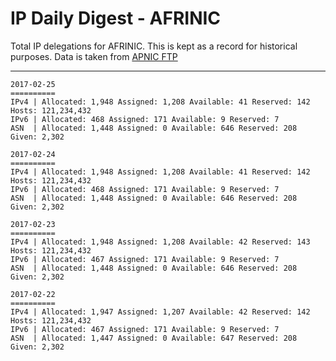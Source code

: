 # IP Daily Digest - AFRINIC

Total IP delegations for AFRINIC. This is kept as a record for historical purposes. Data is taken from [APNIC FTP](https://ftp.apnic.net/)

---

```
2017-02-25
==========
IPv4 | Allocated: 1,948 Assigned: 1,208 Available: 41 Reserved: 142 Hosts: 121,234,432
IPv6 | Allocated: 468 Assigned: 171 Available: 9 Reserved: 7
ASN  | Allocated: 1,448 Assigned: 0 Available: 646 Reserved: 208 Given: 2,302
```

```
2017-02-24
==========
IPv4 | Allocated: 1,948 Assigned: 1,208 Available: 41 Reserved: 142 Hosts: 121,234,432
IPv6 | Allocated: 468 Assigned: 171 Available: 9 Reserved: 7
ASN  | Allocated: 1,448 Assigned: 0 Available: 646 Reserved: 208 Given: 2,302
```

```
2017-02-23
==========
IPv4 | Allocated: 1,948 Assigned: 1,208 Available: 42 Reserved: 143 Hosts: 121,234,432
IPv6 | Allocated: 467 Assigned: 171 Available: 9 Reserved: 7
ASN  | Allocated: 1,448 Assigned: 0 Available: 646 Reserved: 208 Given: 2,302
```

```
2017-02-22
==========
IPv4 | Allocated: 1,947 Assigned: 1,207 Available: 42 Reserved: 142 Hosts: 121,234,432
IPv6 | Allocated: 467 Assigned: 171 Available: 9 Reserved: 7
ASN  | Allocated: 1,447 Assigned: 0 Available: 647 Reserved: 208 Given: 2,302
```
